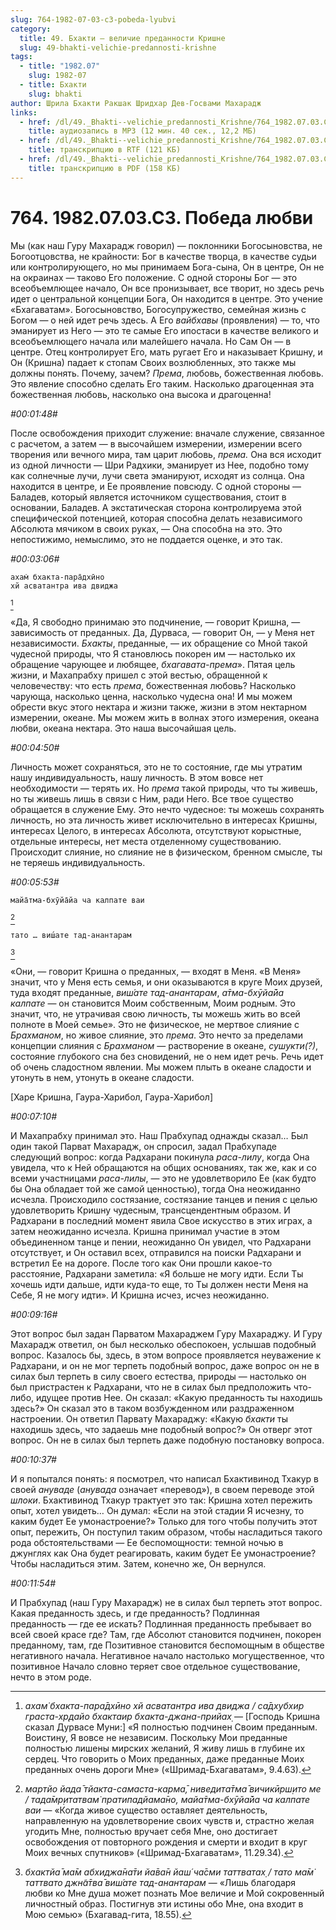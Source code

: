 ```yaml
---
slug: 764-1982-07-03-c3-pobeda-lyubvi
category:
  title: 49. Бхакти — величие преданности Кришне
  slug: 49-bhakti-velichie-predannosti-krishne
tags:
  - title: "1982.07"
    slug: 1982-07
  - title: Бхакти
    slug: bhakti
author: Шрила Бхакти Ракшак Шридхар Дев-Госвами Махарадж
links:
  - href: /dl/49._Bhakti--velichie_predannosti_Krishne/764_1982.07.03.C3_SridharMj_Pobeda_ljubvi.mp3
    title: аудиозапись в MP3 (12 мин. 40 сек., 12,2 МБ)
  - href: /dl/49._Bhakti--velichie_predannosti_Krishne/764_1982.07.03.C3_SridharMj_Pobeda_ljubvi.rtf
    title: транскрипцию в RTF (121 КБ)
  - href: /dl/49._Bhakti--velichie_predannosti_Krishne/764_1982.07.03.C3_SridharMj_Pobeda_ljubvi.pdf
    title: транскрипцию в PDF (158 КБ)
---
```


# 764. 1982.07.03.C3. Победа любви

Мы (как наш Гуру Махарадж говорил) — поклонники Богосыновства, не Богоотцовства, не крайности: Бог в качестве творца, в качестве судьи или контролирующего, но мы принимаем Бога-сына, Он в центре, Он не на окраинах — таково Его положение. С одной стороны Бог — это всеобъемлющее начало, Он все пронизывает, все творит, но здесь речь идет о центральной концепции Бога, Он находится в центре. Это учение «Бхагаватам». Богосыновство, Богосупружество, семейная жизнь с Богом — о ней идет речь здесь. А Его *вайбхавы* (проявления) — то, что эманирует из Него — это те самые Его ипостаси в качестве великого и всеобъемлющего начала или малейшего начала. Но Сам Он — в центре. Отец контролирует Его, мать ругает Его и наказывает Кришну, и Он (Кришна) падает к стопам Своих возлюбленных, это также мы должны понять. Почему, зачем? *Према*, любовь, божественная любовь. Это явление способно сделать Его таким. Насколько драгоценная эта божественная любовь, насколько она высока и драгоценна!

*#00:01:48#*

После освобождения приходит служение: вначале служение, связанное с расчетом, а затем — в высочайшем измерении, измерении всего творения или вечного мира, там царит любовь, *према.* Она вся исходит из одной личности — Шри Радхики, эманирует из Нее, подобно тому как солнечные лучи, лучи света эманируют, исходят из солнца. Она находится в центре, и Ее проявление повсюду. С одной стороны — Баладев, который является источником существования, стоит в основании, Баладев. А экстатическая сторона контролируема этой специфической потенцией, которая способна делать независимого Абсолюта мячиком в своих руках, — Она способна на это. Это непостижимо, немыслимо, это не поддается оценке, и это так.

*#00:03:06#*

    ахам̇ бхакта-пара̄дхӣно
    хй асватантра ива двиджа
[^_ftn1]

«Да, Я свободно принимаю это подчинение, — говорит Кришна, — зависимость от преданных. Да, Дурваса, — говорит Он, — у Меня нет независимости. *Бхакты*, преданные, — их обращение со Мной такой чудесной природы, что Я становлюсь покорен им — настолько их обращение чарующее и любящее, *бхагавата-према*». Пятая цель жизни, и Махапрабху пришел с этой вестью, обращенной к человечеству: что есть *према*, божественная любовь? Насколько чарующа, насколько ценна, насколько чудесна она! И мы можем обрести вкус этого нектара и жизни также, жизни в этом нектарном измерении, океане. Мы можем жить в волнах этого измерения, океана любви, океана нектара. Это наша высочайшая цель.

*#00:04:50#*

Личность может сохраняться, это не то состояние, где мы утратим нашу индивидуальность, нашу личность. В этом вовсе нет необходимости — терять их. Но *према* такой природы, что ты живешь, но ты живешь лишь в связи с Ним, ради Него. Все твое существо обращается в служение Ему. Это нечто чудесное: ты можешь сохранять личность, но эта личность живет исключительно в интересах Кришны, интересах Целого, в интересах Абсолюта, отсутствуют корыстные, отдельные интересы, нет места отделенному существованию. Происходит слияние, но слияние не в физическом, бренном смысле, ты не теряешь индивидуальность.

*#00:05:53#*

    майа̄тма-бхӯйа̄йа ча калпате ваи
[^_ftn2]

    тато … виш́ате тад-анантарам
[^_ftn3]

«Они, — говорит Кришна о преданных, — входят в Меня. «В Меня» значит, что у Меня есть семья, и они оказываются в круге Моих друзей, туда входят преданные, *виш́ате тад-анантарам*, *а̄тма-бхӯйа̄йа калпате* — он становится Моим собственным, Моим родным. Это значит, что, не утрачивая свою личность, ты можешь жить во всей полноте в Моей семье». Это не физическое, не мертвое слияние с *Брахманом*, но живое слияние, это *према*. Это нечто за пределами концепции слияния с *Брахманом* — растворение в океане, *сушукти(?)*, состояние глубокого сна без сновидений, не о нем идет речь. Речь идет об очень сладостном явлении. Мы можем плыть в океане сладости и утонуть в нем, утонуть в океане сладости.

[Харе Кришна, Гаура-Харибол, Гаура-Харибол]

*#00:07:10#*

И Махапрабху принимал это. Наш Прабхупад однажды сказал… Был один такой Парват Махарадж, он спросил, задал Прабхупаде следующий вопрос: когда Радхарани покинула *раса-лилу*, когда Она увидела, что к Ней обращаются на общих основаниях, так же, как и со всеми участницами *раса-лилы*, — это не удовлетворило Ее (как будто бы Она обладает той же самой ценностью), тогда Она неожиданно исчезла. Происходило состязание, состязание танцев и пения с целью удовлетворить Кришну чудесным, трансцендентным образом. И Радхарани в последний момент явила Свое искусство в этих играх, а затем неожиданно исчезла. Кришна принимал участие в этом объединенном танце и пении, неожиданно Он увидел, что Радхарани отсутствует, и Он оставил всех, отправился на поиски Радхарани и встретил Ее на дороге. После того как Они прошли какое-то расстояние, Радхарани заметила: «Я больше не могу идти. Если Ты хочешь идти дальше, идти куда-то еще, то Ты должен нести Меня на Себе, Я не могу идти». И Кришна исчез, исчез неожиданно.

*#00:09:16#*

Этот вопрос был задан Парватом Махараджем Гуру Махараджу. И Гуру Махарадж ответил, он был несколько обеспокоен, услышав подобный вопрос. Казалось бы, здесь, в этом вопросе проявляется неуважение к Радхарани, и он не мог терпеть подобный вопрос, даже вопрос он не в силах был терпеть в силу своего естества, природы — настолько он был пристрастен к Радхарани, что не в силах был предположить что-либо, идущее против Нее. Он сказал: «Какую преданность ты находишь здесь?» Он сказал это в таком возбужденном или раздраженном настроении. Он ответил Парвату Махараджу: «Какую *бхакти* ты находишь здесь, что задаешь мне подобный вопрос?» Он отверг этот вопрос. Он не в силах был терпеть даже подобную постановку вопроса.

*#00:10:37#*

И я попытался понять: я посмотрел, что написал Бхактивинод Тхакур в своей *ануваде* (*анувада* означает «перевод»), в своем переводе этой *шлоки*. Бхактивинод Тхакур трактует это так: Кришна хотел пережить опыт, хотел увидеть… Он думал: «Если на этой стадии Я исчезну, то каким будет Ее умонастроение?» Только для того чтобы получить этот опыт, пережить, Он поступил таким образом, чтобы насладиться такого рода обстоятельствами — Ее беспомощности: темной ночью в джунглях как Она будет реагировать, каким будет Ее умонастроение? Чтобы насладиться этим. Затем, конечно же, Он вернулся.

*#00:11:54#*

И Прабхупад (наш Гуру Махарадж) не в силах был терпеть этот вопрос. Какая преданность здесь, и где преданность? Подлинная преданность — где ее искать? Подлинная преданность пребывает во всей своей красе где? Там, где Абсолют становится подчинен, покорен преданному, там, где Позитивное становится беспомощным в обществе негативного начала. Негативное начало настолько могущественное, что позитивное Начало словно теряет свое отдельное существование, нечто в этом роде.



[^_ftn1]: *ахам̇ бхакта-пара̄дхӣно хй асватантра ива двиджа / са̄дхубхир граста-хр̣дайо бхактаир бхакта-джана-прийах̣* — [Господь Кришна сказал Дурвасе Муни:] «Я полностью подчинен Своим преданным. Воистину, Я вовсе не независим. Поскольку Мои преданные полностью лишены мирских желаний, Я живу лишь в глубине их сердец. Что говорить о Моих преданных, даже преданные Моих преданных очень дороги Мне» («Шримад-Бхагаватам», 9.4.63).

[^_ftn2]: *мартйо йада̄ тйакта-самаста-карма̄, ниведита̄тма̄ вичикӣрш̣ито ме / тада̄мр̣итатвам̇ пратипадйама̄но, майа̄тма-бхӯйа̄йа ча калпате ваи* — «Когда живое существо оставляет деятельность, направленную на удовлетворение своих чувств и, страстно желая угодить Мне, полностью вручает себя Мне, оно достигает освобождения от повторного рождения и смерти и входит в круг Моих вечных спутников» («Шримад-Бхагаватам», 11.29.34).

[^_ftn3]: *бхактйа̄ ма̄м абхиджа̄на̄ти йа̄ва̄н йаш́ ча̄сми таттватах̣ / тато ма̄м̇ таттвато джн̃а̄тва̄ виш́ате тад-анантарам* — «Лишь благодаря любви ко Мне душа может познать Мое величие и Мой сокровенный личностный образ. Постигнув эти истины обо Мне, она входит в Мою семью» (Бхагавад-гита, 18.55).

